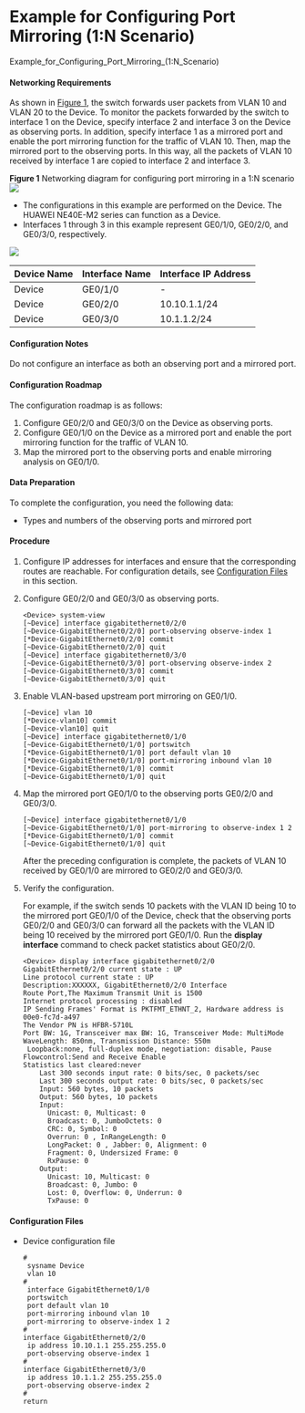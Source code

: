 Example for Configuring Port Mirroring (1:N Scenario)
=====================================================

Example_for_Configuring_Port_Mirroring_(1:N_Scenario)

#### Networking Requirements

As shown in [Figure 1](#EN-US_TASK_0281831761__fig_dc_ne_portmirror_cfg_002701), the switch forwards user packets from VLAN 10 and VLAN 20 to the Device. To monitor the packets forwarded by the switch to interface 1 on the Device, specify interface 2 and interface 3 on the Device as observing ports. In addition, specify interface 1 as a mirrored port and enable the port mirroring function for the traffic of VLAN 10. Then, map the mirrored port to the observing ports. In this way, all the packets of VLAN 10 received by interface 1 are copied to interface 2 and interface 3.

**Figure 1** Networking diagram for configuring port mirroring in a 1:N scenario![](../../../../public_sys-resources/note_3.0-en-us.png) 

* The configurations in this example are performed on the Device. The HUAWEI NE40E-M2 series can function as a Device.
* Interfaces 1 through 3 in this example represent GE0/1/0, GE0/2/0, and GE0/3/0, respectively.

  
![](figure/en-us_image_0281832655.png)

| Device Name | Interface Name | Interface IP Address |
| --- | --- | --- |
| Device | GE0/1/0 | - |
| Device | GE0/2/0 | 10.10.1.1/24 |
| Device | GE0/3/0 | 10.1.1.2/24 |




#### Configuration Notes

Do not configure an interface as both an observing port and a mirrored port.


#### Configuration Roadmap

The configuration roadmap is as follows:

1. Configure GE0/2/0 and GE0/3/0 on the Device as observing ports.
2. Configure GE0/1/0 on the Device as a mirrored port and enable the port mirroring function for the traffic of VLAN 10.
3. Map the mirrored port to the observing ports and enable mirroring analysis on GE0/1/0.

#### Data Preparation

To complete the configuration, you need the following data:

* Types and numbers of the observing ports and mirrored port

#### Procedure

1. Configure IP addresses for interfaces and ensure that the corresponding routes are reachable. For configuration details, see [Configuration Files](#EN-US_TASK_0281831761__example1465079755213933) in this section.
2. Configure GE0/2/0 and GE0/3/0 as observing ports.
   
   
   ```
   <Device> system-view
   [~Device] interface gigabitethernet0/2/0
   [~Device-GigabitEthernet0/2/0] port-observing observe-index 1
   [*Device-GigabitEthernet0/2/0] commit
   [~Device-GigabitEthernet0/2/0] quit
   [~Device] interface gigabitethernet0/3/0
   [~Device-GigabitEthernet0/3/0] port-observing observe-index 2
   [~Device-GigabitEthernet0/3/0] commit
   [~Device-GigabitEthernet0/3/0] quit
   ```
3. Enable VLAN-based upstream port mirroring on GE0/1/0.
   
   
   ```
   [~Device] vlan 10
   [*Device-vlan10] commit
   [~Device-vlan10] quit
   [~Device] interface gigabitethernet0/1/0
   [~Device-GigabitEthernet0/1/0] portswitch
   [*Device-GigabitEthernet0/1/0] port default vlan 10
   [*Device-GigabitEthernet0/1/0] port-mirroring inbound vlan 10
   [*Device-GigabitEthernet0/1/0] commit
   [~Device-GigabitEthernet0/1/0] quit
   ```
4. Map the mirrored port GE0/1/0 to the observing ports GE0/2/0 and GE0/3/0.
   
   
   ```
   [~Device] interface gigabitethernet0/1/0
   [~Device-GigabitEthernet0/1/0] port-mirroring to observe-index 1 2
   [*Device-GigabitEthernet0/1/0] commit
   [~Device-GigabitEthernet0/1/0] quit
   ```
   
   After the preceding configuration is complete, the packets of VLAN 10 received by GE0/1/0 are mirrored to GE0/2/0 and GE0/3/0.
5. Verify the configuration.
   
   
   
   For example, if the switch sends 10 packets with the VLAN ID being 10 to the mirrored port GE0/1/0 of the Device, check that the observing ports GE0/2/0 and GE0/3/0 can forward all the packets with the VLAN ID being 10 received by the mirrored port GE0/1/0. Run the **display interface** command to check packet statistics about GE0/2/0.
   
   ```
   <Device> display interface gigabitethernet0/2/0
   GigabitEthernet0/2/0 current state : UP
   Line protocol current state : UP
   Description:XXXXXX, GigabitEthernet0/2/0 Interface
   Route Port,The Maximum Transmit Unit is 1500
   Internet protocol processing : disabled
   IP Sending Frames' Format is PKTFMT_ETHNT_2, Hardware address is 00e0-fc7d-a497
   The Vendor PN is HFBR-5710L
   Port BW: 1G, Transceiver max BW: 1G, Transceiver Mode: MultiMode
   WaveLength: 850nm, Transmission Distance: 550m
    Loopback:none, full-duplex mode, negotiation: disable, Pause Flowcontrol:Send and Receive Enable
   Statistics last cleared:never
       Last 300 seconds input rate: 0 bits/sec, 0 packets/sec
       Last 300 seconds output rate: 0 bits/sec, 0 packets/sec
       Input: 560 bytes, 10 packets
       Output: 560 bytes, 10 packets
       Input:
         Unicast: 0, Multicast: 0
         Broadcast: 0, JumboOctets: 0
         CRC: 0, Symbol: 0
         Overrun: 0 , InRangeLength: 0
         LongPacket: 0 , Jabber: 0, Alignment: 0
         Fragment: 0, Undersized Frame: 0
         RxPause: 0
       Output:
         Unicast: 10, Multicast: 0
         Broadcast: 0, Jumbo: 0
         Lost: 0, Overflow: 0, Underrun: 0
         TxPause: 0  
   ```

#### Configuration Files

* Device configuration file
  
  ```
  #
   sysname Device
   vlan 10
  #
   interface GigabitEthernet0/1/0
   portswitch
   port default vlan 10
   port-mirroring inbound vlan 10
   port-mirroring to observe-index 1 2
  #
  interface GigabitEthernet0/2/0
   ip address 10.10.1.1 255.255.255.0
   port-observing observe-index 1
  #
  interface GigabitEthernet0/3/0
   ip address 10.1.1.2 255.255.255.0
   port-observing observe-index 2
  #
  return
  ```